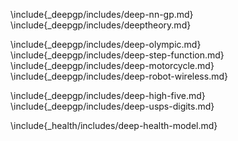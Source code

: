 \include{_deepgp/includes/deep-nn-gp.md}
\include{_deepgp/includes/deeptheory.md}

\include{_deepgp/includes/deep-olympic.md}
\include{_deepgp/includes/deep-step-function.md}
\include{_deepgp/includes/deep-motorcycle.md}
\include{_deepgp/includes/deep-robot-wireless.md}

\include{_deepgp/includes/deep-high-five.md}
\include{_deepgp/includes/deep-usps-digits.md}

\include{_health/includes/deep-health-model.md}

